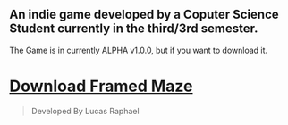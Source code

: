 ## An indie game developed by a Coputer Science Student currently in the third/3rd semester.
The Game is in currently ALPHA v1.0.0, but if you want to download it.

# <a href="https://github.com/LucasRaphaelM/TheFramedMaze/releases/download/v1.0.0-beta/Framed.Maze.exe" download> Download Framed Maze</a>



> Developed By Lucas Raphael

